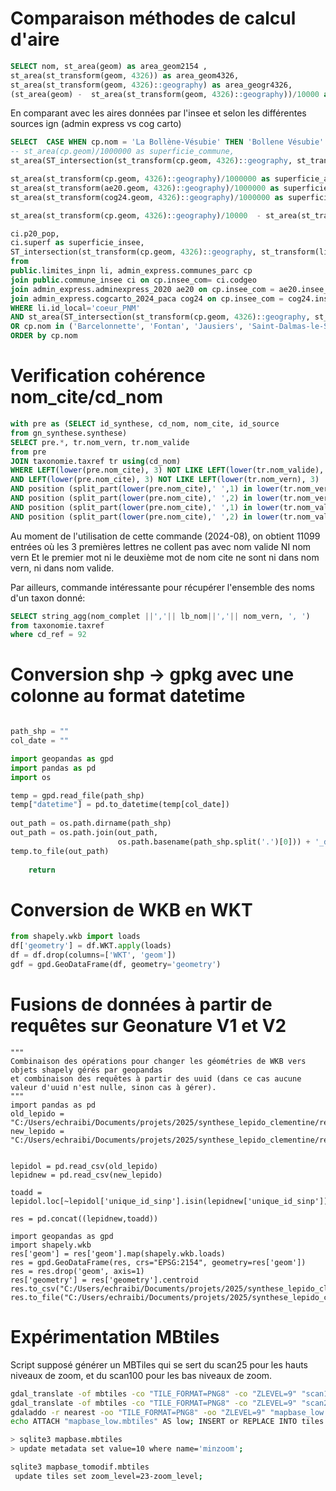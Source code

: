 # Comparaison méthodes de calcul d'aire

```sql
SELECT nom, st_area(geom) as area_geom2154 , 
st_area(st_transform(geom, 4326)) as area_geom4326, 
st_area(st_transform(geom, 4326)::geography) as area_geogr4326, 
(st_area(geom) -  st_area(st_transform(geom, 4326)::geography))/10000 as dif_ha from admin_express.commune
```

En comparant avec les aires données par l'insee et selon les différentes sources ign (admin express vs cog carto)

```sql
SELECT  CASE WHEN cp.nom = 'La Bollène-Vésubie' THEN 'Bollene Vésubie' ELSE cp.nom END as nom, 
-- st_area(cp.geom)/1000000 as superficie_commune, 
st_area(ST_intersection(st_transform(cp.geom, 4326)::geography, st_transform(li.geom, 4326)::geography))/1000000 as superficie_coeur, 

st_area(st_transform(cp.geom, 4326)::geography)/1000000 as superficie_adminexpress24,
st_area(st_transform(ae20.geom, 4326)::geography)/1000000 as superficie_adminexpress20, 
st_area(st_transform(cog24.geom, 4326)::geography)/1000000 as superficie_cog24, 

st_area(st_transform(cp.geom, 4326)::geography)/10000  - st_area(st_transform(ae20.geom, 4326)::geography)/10000 as difae,

ci.p20_pop,
ci.superf as superficie_insee,
ST_intersection(st_transform(cp.geom, 4326)::geography, st_transform(li.geom, 4326)::geography)
from 
public.limites_inpn li, admin_express.communes_parc cp
join public.commune_insee ci on cp.insee_com= ci.codgeo 
join admin_express.adminexpress_2020 ae20 on cp.insee_com = ae20.insee_com
join admin_express.cogcarto_2024_paca cog24 on cp.insee_com = cog24.insee_com
WHERE li.id_local='coeur_PNM'
AND st_area(ST_intersection(st_transform(cp.geom, 4326)::geography, st_transform(li.geom, 4326)::geography))/1000000>0
OR cp.nom in ('Barcelonnette', 'Fontan', 'Jausiers', 'Saint-Dalmas-le-Selvage', 'Saint-Étienne-de-Tinée')
ORDER by cp.nom
```




# Verification cohérence nom_cite/cd_nom

```sql
with pre as (SELECT id_synthese, cd_nom, nom_cite, id_source
from gn_synthese.synthese)
SELECT pre.*, tr.nom_vern, tr.nom_valide 
from pre
JOIN taxonomie.taxref tr using(cd_nom)
WHERE LEFT(lower(pre.nom_cite), 3) NOT LIKE LEFT(lower(tr.nom_valide), 3) 
AND LEFT(lower(pre.nom_cite), 3) NOT LIKE LEFT(lower(tr.nom_vern), 3) 
AND position (split_part(lower(pre.nom_cite),' ',1) in lower(tr.nom_vern)) = 0
AND position (split_part(lower(pre.nom_cite),' ',2) in lower(tr.nom_vern)) = 0
AND position (split_part(lower(pre.nom_cite),' ',1) in lower(tr.nom_valide)) = 0
AND position (split_part(lower(pre.nom_cite),' ',2) in lower(tr.nom_valide)) = 0
```

Au moment de l'utilisation de cette commande (2024-08), on obtient 11099 entrées où les 3 premières lettres ne collent pas avec nom valide NI nom vern
Et le premier mot ni le deuxième mot de nom cite ne sont ni dans nom vern, ni dans nom valide.

Par ailleurs, commande intéressante pour récupérer l'ensemble des noms d'un taxon donné: 

```sql
SELECT string_agg(nom_complet ||','|| lb_nom||','|| nom_vern, ', ')
from taxonomie.taxref 
where cd_ref = 92
```

# Conversion shp -> gpkg avec une colonne au format datetime
```python

path_shp = ""
col_date = ""

import geopandas as gpd
import pandas as pd
import os

temp = gpd.read_file(path_shp)
temp["datetime"] = pd.to_datetime(temp[col_date])
    
out_path = os.path.dirname(path_shp)
out_path = os.path.join(out_path, 
                        os.path.basename(path_shp.split('.')[0])) + '_dt.gpkg'
temp.to_file(out_path)
    
    return
```

# Conversion de WKB en WKT 
```python
from shapely.wkb import loads
df['geometry'] = df.WKT.apply(loads)
df = df.drop(columns=['WKT', 'geom'])
gdf = gpd.GeoDataFrame(df, geometry='geometry')
```

# Fusions de données à partir de requêtes sur Geonature V1 et V2
```
"""
Combinaison des opérations pour changer les géométries de WKB vers objets shapely gérés par geopandas
et combinaison des requêtes à partir des uuid (dans ce cas aucune valeur d'uuid n'est nulle, sinon cas à gérer).
"""
import pandas as pd
old_lepido = "C:/Users/echraibi/Documents/projets/2025/synthese_lepido_clementine/requete_gnv1.csv"
new_lepido = "C:/Users/echraibi/Documents/projets/2025/synthese_lepido_clementine/requete_gnv2.csv"


lepidol = pd.read_csv(old_lepido)
lepidnew = pd.read_csv(new_lepido)

toadd = lepidol.loc[~lepidol['unique_id_sinp'].isin(lepidnew['unique_id_sinp'])]

res = pd.concat((lepidnew,toadd))

import geopandas as gpd
import shapely.wkb
res['geom'] = res['geom'].map(shapely.wkb.loads)
res = gpd.GeoDataFrame(res, crs="EPSG:2154", geometry=res['geom'])
res = res.drop('geom', axis=1)
res['geometry'] = res['geometry'].centroid
res.to_csv("C:/Users/echraibi/Documents/projets/2025/synthese_lepido_clementine/sub_cdref_lepido_res.csv")
res.to_file("C:/Users/echraibi/Documents/projets/2025/synthese_lepido_clementine/sub_cdref_lepido_res.gpkg")
```


# Expérimentation MBtiles
Script supposé générer un MBTiles qui se sert du scan25 pour les hauts niveaux de zoom, et du scan100 pour les bas niveaux de zoom.
```bash
gdal_translate -of mbtiles -co "TILE_FORMAT=PNG8" -co "ZLEVEL=9" "scan100_exp.tif" "mapbase.mbtiles"
gdal_translate -of mbtiles -co "TILE_FORMAT=PNG8" -co "ZLEVEL=9" "scan25_exp.tif" "mapbase_low.mbtiles"
gdaladdo -r nearest -oo "TILE_FORMAT=PNG8" -oo "ZLEVEL=9" "mapbase_low.mbtiles" 2 4 8 16
echo ATTACH "mapbase_low.mbtiles" AS low; INSERT or REPLACE INTO tiles SELECT * FROM low.tiles; | sqlite3 "mapbase.mbtiles"

> sqlite3 mapbase.mbtiles
> update metadata set value=10 where name='minzoom';

sqlite3 mapbase_tomodif.mbtiles
 update tiles set zoom_level=23-zoom_level;
```